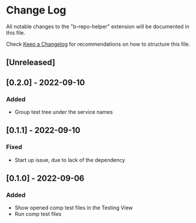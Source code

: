 # Change Log

All notable changes to the "b-repo-helper" extension will be documented in this file.

Check [Keep a Changelog](http://keepachangelog.com/) for recommendations on how to structure this file.

## [Unreleased]

## [0.2.0] - 2022-09-10

### Added

- Group test tree under the service names

## [0.1.1] - 2022-09-10

### Fixed

- Start up issue, due to lack of the dependency

## [0.1.0] - 2022-09-06

### Added

- Show opened comp test files in the Testing View
- Run comp test files
